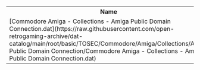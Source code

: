 <table>
<tr><th>Name</th><th>Size</th></tr>
<tr><td>[Commodore Amiga - Collections - Amiga Public Domain Connection.dat](https://raw.githubusercontent.com/open-retrogaming-archive/dat-catalog/main/root/basic/TOSEC/Commodore/Amiga/Collections/Amiga Public Domain Connection/Commodore Amiga - Collections - Amiga Public Domain Connection.dat)</td><td>8581</td></tr>
</table>
